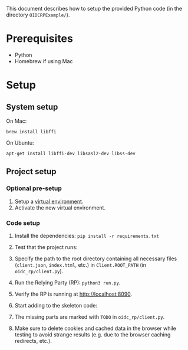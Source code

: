This document describes how to setup the provided Python code
(in the directory ``OIDCRPExample/``).

# Prerequisites

* Python
* Homebrew if using Mac

# Setup

## System setup
On Mac:

    brew install libffi
    
On Ubuntu:

    apt-get install libffi-dev libsasl2-dev libss-dev
        
## Project setup

### Optional pre-setup
1. Setup a [virtual environment](http://docs.python-guide.org/en/latest/dev/virtualenvs/).
2. Activate the new virtual environment.

### Code setup
1. Install the dependencies: ``pip install -r requirements.txt``

1. Test that the project runs:
  1. Specify the path to the root directory containing all necessary files (``client.json``, 
     ``index.html``, etc.) in ``Client.ROOT_PATH`` (in ``oidc_rp/client.py``).
  1. Run the Relying Party (RP): ``python3 run.py``.
  1. Verify the RP is running at [http://localhost:8090](http://localhost:8090).
  
1. Start adding to the skeleton code:
  1. The missing parts are marked with ``TODO`` in ``oidc_rp/client.py``.
  1. Make sure to delete cookies and cached data in the browser while
     testing to avoid strange results (e.g. due to the browser caching
     redirects, etc.).
